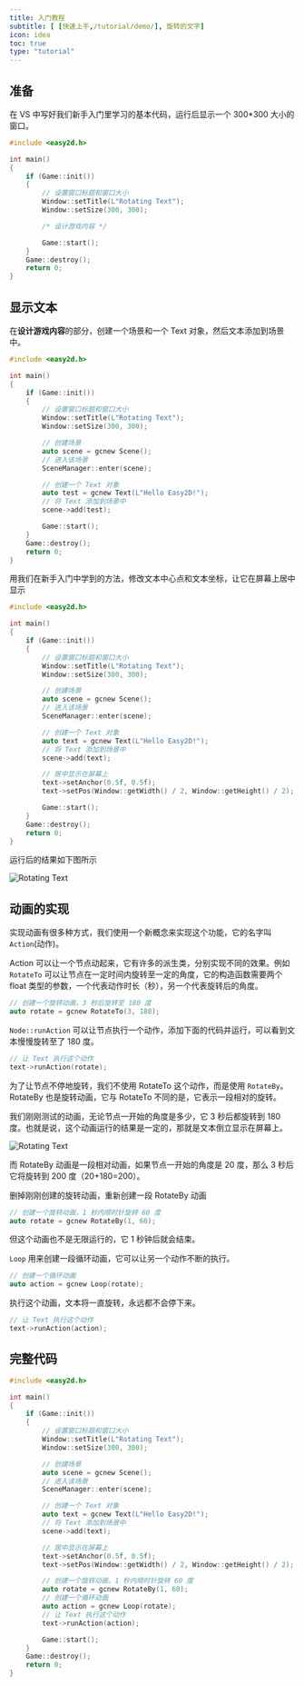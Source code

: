 ```yaml
---
title: 入门教程
subtitle: [ [快速上手,/tutorial/demo/], 旋转的文字]
icon: idea
toc: true
type: "tutorial"
---
```


## 准备

在 VS 中写好我们新手入门里学习的基本代码，运行后显示一个 300*300 大小的窗口。

```cpp
#include <easy2d.h>

int main()
{
    if (Game::init())
    {
        // 设置窗口标题和窗口大小
        Window::setTitle(L"Rotating Text");
        Window::setSize(300, 300);

        /* 设计游戏内容 */

        Game::start();
    }
    Game::destroy();
    return 0;
}
```

## 显示文本

在**设计游戏内容**的部分，创建一个场景和一个 Text 对象，然后文本添加到场景中。

```cpp
#include <easy2d.h>

int main()
{
    if (Game::init())
    {
        // 设置窗口标题和窗口大小
        Window::setTitle(L"Rotating Text");
        Window::setSize(300, 300);

        // 创建场景
        auto scene = gcnew Scene();
        // 进入该场景
        SceneManager::enter(scene);

        // 创建一个 Text 对象
        auto test = gcnew Text(L"Hello Easy2D!");
        // 将 Text 添加到场景中
        scene->add(test);

        Game::start();
    }
    Game::destroy();
    return 0;
}
```

用我们在新手入门中学到的方法，修改文本中心点和文本坐标，让它在屏幕上居中显示

```cpp
#include <easy2d.h>

int main()
{
    if (Game::init())
    {
        // 设置窗口标题和窗口大小
        Window::setTitle(L"Rotating Text");
        Window::setSize(300, 300);

        // 创建场景
        auto scene = gcnew Scene();
        // 进入该场景
        SceneManager::enter(scene);

        // 创建一个 Text 对象
        auto text = gcnew Text(L"Hello Easy2D!");
        // 将 Text 添加到场景中
        scene->add(text);

        // 居中显示在屏幕上
        text->setAnchor(0.5f, 0.5f);
        text->setPos(Window::getWidth() / 2, Window::getHeight() / 2);

        Game::start();
    }
    Game::destroy();
    return 0;
}
```

运行后的结果如下图所示

![Rotating Text](/assets/images/tutorial/demo/rotating-text/1.png)

## 动画的实现

实现动画有很多种方式，我们使用一个新概念来实现这个功能，它的名字叫 `Action`(动作)。

Action 可以让一个节点动起来，它有许多的派生类，分别实现不同的效果。例如 `RotateTo` 可以让节点在一定时间内旋转至一定的角度，它的构造函数需要两个 float 类型的参数，一个代表动作时长（秒），另一个代表旋转后的角度。

```cpp
// 创建一个旋转动画，3 秒后旋转至 180 度
auto rotate = gcnew RotateTo(3, 180);
```

`Node::runAction` 可以让节点执行一个动作，添加下面的代码并运行，可以看到文本慢慢旋转至了 180 度。

```cpp
// 让 Text 执行这个动作
text->runAction(rotate);
```

为了让节点不停地旋转，我们不使用 RotateTo 这个动作，而是使用 `RotateBy`。RotateBy 也是旋转动画，它与 RotateTo 不同的是，它表示一段相对的旋转。

我们刚刚测试的动画，无论节点一开始的角度是多少，它 3 秒后都旋转到 180 度。也就是说，这个动画运行的结果是一定的，那就是文本倒立显示在屏幕上。

![Rotating Text](/assets/images/tutorial/demo/rotating-text/2.png)

而 RotateBy 动画是一段相对动画，如果节点一开始的角度是 20 度，那么 3 秒后它将旋转到 200 度（20+180=200）。

删掉刚刚创建的旋转动画，重新创建一段 RotateBy 动画

```cpp
// 创建一个旋转动画，1 秒内顺时针旋转 60 度
auto rotate = gcnew RotateBy(1, 60);
```

但这个动画也不是无限运行的，它 1 秒钟后就会结束。

`Loop` 用来创建一段循环动画，它可以让另一个动作不断的执行。

```cpp
// 创建一个循环动画
auto action = gcnew Loop(rotate);
```

执行这个动画，文本将一直旋转，永远都不会停下来。

```cpp
// 让 Text 执行这个动作
text->runAction(action);
```

## 完整代码

```cpp
#include <easy2d.h>

int main()
{
    if (Game::init())
    {
        // 设置窗口标题和窗口大小
        Window::setTitle(L"Rotating Text");
        Window::setSize(300, 300);

        // 创建场景
        auto scene = gcnew Scene();
        // 进入该场景
        SceneManager::enter(scene);

        // 创建一个 Text 对象
        auto text = gcnew Text(L"Hello Easy2D!");
        // 将 Text 添加到场景中
        scene->add(text);

        // 居中显示在屏幕上
        text->setAnchor(0.5f, 0.5f);
        text->setPos(Window::getWidth() / 2, Window::getHeight() / 2);

        // 创建一个旋转动画，1 秒内顺时针旋转 60 度
        auto rotate = gcnew RotateBy(1, 60);
        // 创建一个循环动画
        auto action = gcnew Loop(rotate);
        // 让 Text 执行这个动作
        text->runAction(action);

        Game::start();
    }
    Game::destroy();
    return 0;
}
```